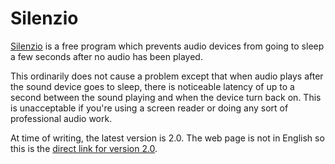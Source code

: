 
# Silenzio

[Silenzio](http://www.stefankiss.sk/modules.php?name=Content&pa=showpage&pid=30) is a free program which prevents audio devices from going to sleep a few seconds after no audio has been played.

This ordinarily does not cause a problem except that when audio plays after the sound device goes to sleep, there is noticeable latency of up to a second between the sound playing and when the device turn back on. This is unacceptable if you're using a screen reader or doing any sort of professional audio work.

At time of writing, the latest version is 2.0. The web page is not in English so this is the [direct link for version 2.0](http://www.stefankiss.sk/programy/silenzio/Silenzio_2.0_setup.exe).
